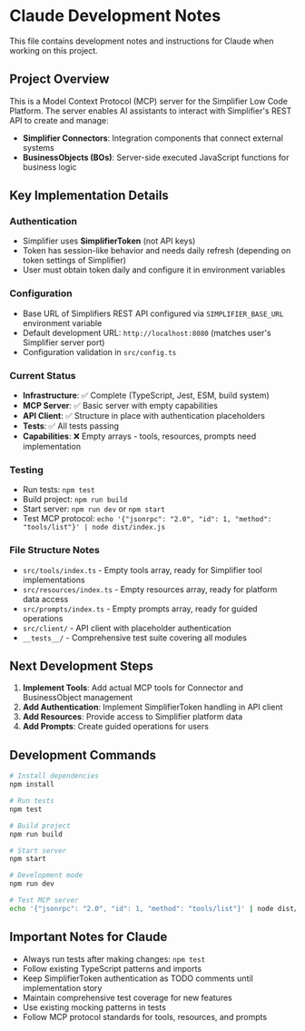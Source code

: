 # Claude Development Notes

This file contains development notes and instructions for Claude when working on this project.

## Project Overview

This is a Model Context Protocol (MCP) server for the Simplifier Low Code Platform. The server enables AI assistants to interact with Simplifier's REST API to create and manage:

- **Simplifier Connectors**: Integration components that connect external systems
- **BusinessObjects (BOs)**: Server-side executed JavaScript functions for business logic

## Key Implementation Details

### Authentication
- Simplifier uses **SimplifierToken** (not API keys)
- Token has session-like behavior and needs daily refresh (depending on token settings of Simplifier)
- User must obtain token daily and configure it in environment variables

### Configuration
- Base URL of Simplifiers REST API configured via `SIMPLIFIER_BASE_URL` environment variable
- Default development URL: `http://localhost:8080` (matches user's Simplifier server port)
- Configuration validation in `src/config.ts`

### Current Status
- **Infrastructure**: ✅ Complete (TypeScript, Jest, ESM, build system)
- **MCP Server**: ✅ Basic server with empty capabilities
- **API Client**: ✅ Structure in place with authentication placeholders
- **Tests**: ✅ All tests passing
- **Capabilities**: ❌ Empty arrays - tools, resources, prompts need implementation

### Testing
- Run tests: `npm test`
- Build project: `npm run build`
- Start server: `npm run dev` or `npm start`
- Test MCP protocol: `echo '{"jsonrpc": "2.0", "id": 1, "method": "tools/list"}' | node dist/index.js`

### File Structure Notes
- `src/tools/index.ts` - Empty tools array, ready for Simplifier tool implementations
- `src/resources/index.ts` - Empty resources array, ready for platform data access
- `src/prompts/index.ts` - Empty prompts array, ready for guided operations
- `src/client/` - API client with placeholder authentication
- `__tests__/` - Comprehensive test suite covering all modules

## Next Development Steps

1. **Implement Tools**: Add actual MCP tools for Connector and BusinessObject management
2. **Add Authentication**: Implement SimplifierToken handling in API client
3. **Add Resources**: Provide access to Simplifier platform data
4. **Add Prompts**: Create guided operations for users

## Development Commands

```bash
# Install dependencies
npm install

# Run tests
npm test

# Build project
npm run build

# Start server
npm start

# Development mode
npm run dev

# Test MCP server
echo '{"jsonrpc": "2.0", "id": 1, "method": "tools/list"}' | node dist/index.js
```

## Important Notes for Claude

- Always run tests after making changes: `npm test`
- Follow existing TypeScript patterns and imports
- Keep SimplifierToken authentication as TODO comments until implementation story
- Maintain comprehensive test coverage for new features
- Use existing mocking patterns in tests
- Follow MCP protocol standards for tools, resources, and prompts